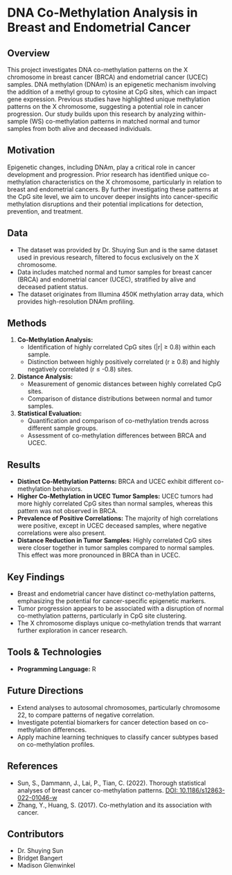 # DNA Co-Methylation Analysis in Breast and Endometrial Cancer

## Overview
This project investigates DNA co-methylation patterns on the X chromosome in breast cancer (BRCA) and endometrial cancer (UCEC) samples. DNA methylation (DNAm) is an epigenetic mechanism involving the addition of a methyl group to cytosine at CpG sites, which can impact gene expression. Previous studies have highlighted unique methylation patterns on the X chromosome, suggesting a potential role in cancer progression. Our study builds upon this research by analyzing within-sample (WS) co-methylation patterns in matched normal and tumor samples from both alive and deceased individuals.

## Motivation
Epigenetic changes, including DNAm, play a critical role in cancer development and progression. Prior research has identified unique co-methylation characteristics on the X chromosome, particularly in relation to breast and endometrial cancers. By further investigating these patterns at the CpG site level, we aim to uncover deeper insights into cancer-specific methylation disruptions and their potential implications for detection, prevention, and treatment.

## Data
- The dataset was provided by Dr. Shuying Sun and is the same dataset used in previous research, filtered to focus exclusively on the X chromosome.
- Data includes matched normal and tumor samples for breast cancer (BRCA) and endometrial cancer (UCEC), stratified by alive and deceased patient status.
- The dataset originates from Illumina 450K methylation array data, which provides high-resolution DNAm profiling.

## Methods
1. **Co-Methylation Analysis:**
   - Identification of highly correlated CpG sites (|r| ≥ 0.8) within each sample.
   - Distinction between highly positively correlated (r ≥ 0.8) and highly negatively correlated (r ≤ -0.8) sites.
2. **Distance Analysis:**
   - Measurement of genomic distances between highly correlated CpG sites.
   - Comparison of distance distributions between normal and tumor samples.
3. **Statistical Evaluation:**
   - Quantification and comparison of co-methylation trends across different sample groups.
   - Assessment of co-methylation differences between BRCA and UCEC.

## Results
- **Distinct Co-Methylation Patterns:** BRCA and UCEC exhibit different co-methylation behaviors.
- **Higher Co-Methylation in UCEC Tumor Samples:** UCEC tumors had more highly correlated CpG sites than normal samples, whereas this pattern was not observed in BRCA.
- **Prevalence of Positive Correlations:** The majority of high correlations were positive, except in UCEC deceased samples, where negative correlations were also present.
- **Distance Reduction in Tumor Samples:** Highly correlated CpG sites were closer together in tumor samples compared to normal samples. This effect was more pronounced in BRCA than in UCEC.

## Key Findings
- Breast and endometrial cancer have distinct co-methylation patterns, emphasizing the potential for cancer-specific epigenetic markers.
- Tumor progression appears to be associated with a disruption of normal co-methylation patterns, particularly in CpG site clustering.
- The X chromosome displays unique co-methylation trends that warrant further exploration in cancer research.

## Tools & Technologies
- **Programming Language:** R

## Future Directions
- Extend analyses to autosomal chromosomes, particularly chromosome 22, to compare patterns of negative correlation.
- Investigate potential biomarkers for cancer detection based on co-methylation differences.
- Apply machine learning techniques to classify cancer subtypes based on co-methylation profiles.

## References
- Sun, S., Dammann, J., Lai, P., Tian, C. (2022). Thorough statistical analyses of breast cancer co-methylation patterns. [DOI: 10.1186/s12863-022-01046-w](https://doi.org/10.1186/s12863-022-01046-w)
- Zhang, Y., Huang, S. (2017). Co-methylation and its association with cancer.

## Contributors
- Dr. Shuying Sun
- Bridget Bangert
- Madison Glenwinkel
